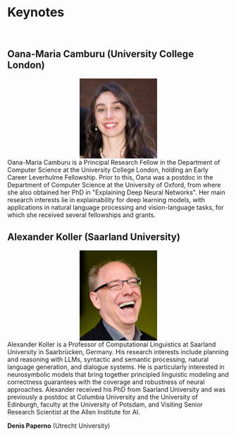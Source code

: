 Keynotes
====

<br>

Oana-Maria Camburu (University College London)
----

<img style="display: block; margin: auto; max-width: 35%;" src="photos/OMCamburu.png"/>
Oana-Maria Camburu is a Principal Research Fellow in the Department of Computer Science at the University College London, holding an Early Career Leverhulme Fellowship. Prior to this, Oana was a postdoc in the Department of Computer Science at the University of Oxford, from where she also obtained her PhD in "Explaining Deep Neural Networks". Her main research interests lie in explainability for deep learning models, with applications in natural language processing and vision-language tasks, for which she received several fellowships and grants.


<br>

Alexander Koller (Saarland University)
----

<img style="display: block; margin: auto; max-width: 35%;" src="photos/koller-small.jpeg"/>
Alexander Koller is a Professor of Computational Linguistics at
Saarland University in Saarbrücken, Germany. His research interests
include planning and reasoning with LLMs, syntactic and semantic
processing, natural language generation, and dialogue systems. He is
particularly interested in neurosymbolic models that bring together
principled linguistic modeling and correctness guarantees with the
coverage and robustness of neural approaches. Alexander received his
PhD from Saarland University and was previously a postdoc at Columbia
University and the University of Edinburgh, faculty at the University
of Potsdam, and Visiting Senior Research Scientist at the Allen
Institute for AI.

<br>

**Denis Paperno** (Utrecht University)





